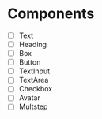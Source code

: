# Components

- [ ] Text
- [ ] Heading
- [ ] Box
- [ ] Button
- [ ] TextInput
- [ ] TextArea
- [ ] Checkbox
- [ ] Avatar
- [ ] Multstep

<!--

Linux, macOS, Windows Git Bash

export NODE_OPTIONS=--openssl-legacy-provider
Prompt de comando do Windows

set NODE_OPTIONS=--openssl-legacy-provider
Windows PowerShell

$env:NODE_OPTIONS = "--openssl-legacy-provider"

 -->
